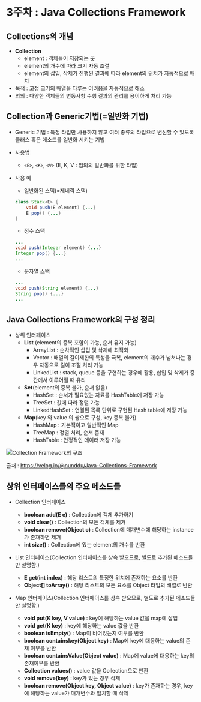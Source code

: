 # 3주차 : Java Collections Framework

## Collections의 개념

* **Collection**
  * element : 객체들이 저장되는 곳
  * element의 개수에 따라 크기 자동 조절
  * element의 삽입, 삭제가 진행된 결과에 따라 element의 위치가 자동적으로 배치
* 목적 : 고정 크기의 배열을 다루는 어려움을 자동적으로 해소
* 의의 : 다양한 객체들의 변동사항 수행 결과의 관리를 용이하게 처리 가능

## Collection과 Generic기법(=일반화 기법)

* Generic 기법 : 특정 타입만 사용하지 않고 여러 종류의 타입으로 변신할 수 있도록 클래스 혹은 메소드를 일반화 시키는 기법
* 사용법
  * `<E>`, `<K>`, `<V>` (E, K, V : 임의의 일반화를 위한 타입)

* 사용 예

  * 일반화된 스택(=제네릭 스택)

  ``` java
  class Stack<E> {
      void push(E element) {...}
      E pop() {...}
  }
  ```

  * 정수 스택

  ``` java
  ...
  void push(Integer element) {...}
  Integer pop() {...}
  ...
  ```

  * 문자열 스택

  ``` java
  ...
  void push(String element) {...}
  String pop() {...}
  ...
  ```

## Java Collections Framework의 구성 정리

* 상위 인터페이스
  * **List** (element의 중복 포함이 가능, 순서 유지 가능)
    * ArrayList : 순차적인 삽입 및 삭제에 최적화
    * Vector : 배열의 길이제한의 특성을 극복, element의 개수가 넘쳐나는 경우 자동으로 길이 조절 처리 가능
    * LinkedList : stack, queue 등을 구현하는 경우에 활용, 삽입 및 삭제가 중간에서 이루어질 때 유리
  * **Set**(element의 중복 불가, 순서 없음)
    * HashSet : 순서가 필요없는 자료를 HashTable에 저장 가능
    * TreeSet : 값에 따라 정렬 가능
    * LinkedHashSet : 연결된 목록 단위로 구현된 Hash table에 저장 가능
  * **Map**(key 와 value 의 쌍으로 구성, key 중복 불가)
    * HashMap : 기본적이고 일반적인 Map
    * TreeMap : 정렬 처리, 순서 존재
    * HashTable : 안정적인 데이터 저장 가능

![Collection Framework의 구조](https://media.vlpt.us/images/nunddu/post/60e79219-7834-4f3d-8b9e-49e7d70ed725/image.png)

출처 : https://velog.io/@nunddu/Java-Collections-Framework

## 상위 인터페이스들의 주요 메소드들

* Collection 인터페이스

  * **boolean add(E e)** : Collection에 객체 추가하기
  * **void clear()** : Collection의 모든 객체를 제거
  * **boolean remove(Object o)** : Collection에 매개변수에 해당하는 instance가 존재하면 제거
  * **int size()** : Collection에 있는 element의 개수를 반환
  
* List 인터페이스(Collection 인터페이스를 상속 받으므로, 별도로 추가된 메소드들만 설명함.)

  * **E get(int index)** : 해당 리스트의 특정한 위치에 존재하는 요소를 반환
  * **Object[] toArray()** : 해당 리스트의 모든 요소를 Object 타입의 배열로 반환
* Map 인터페이스(Collection 인터페이스를 상속 받으므로, 별도로 추가된 메소드들만 설명함.)

  * **void put(K key, V value)** : key에 해당하는 value 값을 map에 삽입
  * **void get(K key)** : key에 해당하는 value 값을 반환
  * **boolean isEmpty()** : Map이 비어있는지 여부를 반환
  * **boolean containskey(Object key)** : Map에 key에 대응하는 value의 존재 여부를 반환
  * **boolean containsValue(Object value)** : Map에 value에 대응하는 key의 존재여부를 반환
  * **Collection values()** : value 값을 Collection으로 반환
  * **void remove(key)** : key가 있는 경우 삭제
  * **boolean remove(Object key, Object value)** : key가 존재하는 경우, key에 해당하는 value가 매개변수와 일치할 때 삭제
